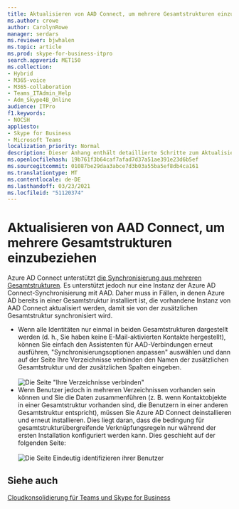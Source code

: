 ```yaml
---
title: Aktualisieren von AAD Connect, um mehrere Gesamtstrukturen einzubeziehen
ms.author: crowe
author: CarolynRowe
manager: serdars
ms.reviewer: bjwhalen
ms.topic: article
ms.prod: skype-for-business-itpro
search.appverid: MET150
ms.collection:
- Hybrid
- M365-voice
- M365-collaboration
- Teams_ITAdmin_Help
- Adm_Skype4B_Online
audience: ITPro
f1.keywords:
- NOCSH
appliesto:
- Skype for Business
- Microsoft Teams
localization_priority: Normal
description: Dieser Anhang enthält detaillierte Schritte zum Aktualisieren von AAD Connect, um mehr als eine Gesamtstruktur als Teil der Cloudkonsolidierung für Teams und Skype for Business zu enthalten.
ms.openlocfilehash: 19b761f3b64caf7afad7d37a51ae391e23d6b5ef
ms.sourcegitcommit: 01087be29daa3abce7d3b03a55ba5ef8db4ca161
ms.translationtype: MT
ms.contentlocale: de-DE
ms.lasthandoff: 03/23/2021
ms.locfileid: "51120374"
---
```

# <a name="update-aad-connect-to-include-more-than-one-forest"></a>Aktualisieren von AAD Connect, um mehrere Gesamtstrukturen einzubeziehen

Azure AD Connect unterstützt [die Synchronisierung aus mehreren Gesamtstrukturen](/azure/active-directory/connect/active-directory-aadconnect-topologies). Es unterstützt jedoch nur eine Instanz der Azure AD Connect-Synchronisierung mit AAD. Daher muss in Fällen, in denen Azure AD bereits in einer Gesamtstruktur installiert ist, die vorhandene Instanz von AAD Connect aktualisiert werden, damit sie von der zusätzlichen Gesamtstruktur synchronisiert wird.

 - Wenn alle Identitäten nur einmal in beiden Gesamtstrukturen dargestellt werden (d. h., Sie haben keine E-Mail-aktivierten Kontakte hergestellt), können Sie einfach  den Assistenten für AAD-Verbindungen erneut ausführen, "Synchronisierungsoptionen anpassen" auswählen und dann auf der Seite Ihre Verzeichnisse verbinden den Namen der zusätzlichen Gesamtstruktur und der zusätzlichen Spalten eingeben.<br><br>
 ![Die Seite "Ihre Verzeichnisse verbinden"](../media/cloud-consolidation-connect-your-directories.png)
 - Wenn Benutzer jedoch in mehreren Verzeichnissen vorhanden sein können und Sie die Daten zusammenführen (z. B. wenn Kontaktobjekte in einer Gesamtstruktur vorhanden sind, die Benutzern in einer anderen Gesamtstruktur entspricht), müssen Sie Azure AD Connect deinstallieren und erneut installieren.  Dies liegt daran, dass die bedingung für gesamtstrukturübergreifende Verknüpfungsregeln nur während der ersten Installation konfiguriert werden kann. Dies geschieht auf der folgenden Seite:<br><br>
 ![Die Seite Eindeutig identifizieren ihrer Benutzer](../media/cloud-consolidation-uniquely-identifying-your-users.png)


## <a name="see-also"></a>Siehe auch

[Cloudkonsolidierung für Teams und Skype for Business](cloud-consolidation.md)